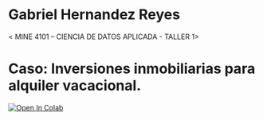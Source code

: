 # Gabriel Hernandez Reyes

< MINE 4101 – CIENCIA DE DATOS APLICADA - TALLER 1>
# Caso: Inversiones inmobiliarias para alquiler vacacional.


[![Open In Colab](https://colab.research.google.com/assets/colab-badge.svg)](https://colab.research.google.com/github/datascience-uniandes/eda-tutorial/)
